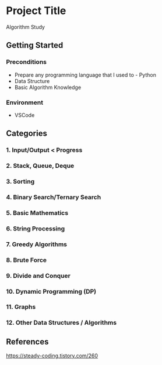 # Project Title

Algorithm Study

## Getting Started

### Preconditions

* Prepare any programming language that I used to - Python
* Data Structure
* Basic Algorithm Knowledge

### Environment

* VSCode

## Categories

### 1. Input/Output < Progress
### 2. Stack, Queue, Deque
### 3. Sorting
### 4. Binary Search/Ternary Search
### 5. Basic Mathematics
### 6. String Processing
### 7. Greedy Algorithms
### 8. Brute Force
### 9. Divide and Conquer
### 10. Dynamic Programming (DP)
### 11. Graphs
### 12. Other Data Structures / Algorithms

## References
https://steady-coding.tistory.com/260
